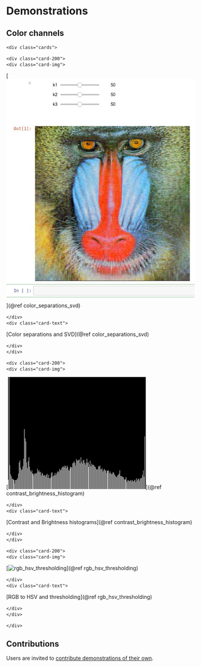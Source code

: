 # Demonstrations

## Color channels

```@raw html
<div class="cards">
```

```@raw html
<div class="card-200">
<div class="card-img">
```
[![svd](assets/demos/color_separations_svd.jpg)](@ref color_separations_svd)

```@raw html
</div>
<div class="card-text">
```
[Color separations and SVD](@ref color_separations_svd)
```@raw html
</div>
</div>

```

```@raw html
<div class="card-200">
<div class="card-img">
```
[![con_bright_hist](assets/demos/histogramEq/highHist.jpg)](@ref contrast_brightness_histogram)

```@raw html
</div>
<div class="card-text">
```
[Contrast and Brightness histograms](@ref contrast_brightness_histogram)
```@raw html
</div>
</div>

```

```@raw html
<div class="card-200">
<div class="card-img">
```
[![rgb_hsv_thresholding](assets/demos/rgb_hsv_thresholding.png)](@ref rgb_hsv_thresholding)
```@raw html
</div>
<div class="card-text">
```
[RGB to HSV and thresholding](@ref rgb_hsv_thresholding)
```@raw html
</div>
</div>
```

```@raw html
</div>
```


## Contributions

Users are invited to [contribute demonstrations of their own](https://github.com/JuliaImages/juliaimages.github.io).
